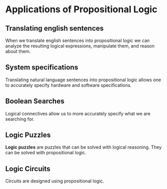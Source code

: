 # Applications of Propositional Logic

## Translating english sentences

When we translate english sentences into propositional logic we can analyze the resulting logical expressions, manipulate them, and reason about them.

## System specifications

Translating natural language sentences into propositional logic allows one to accurately specify hardware and software specifications.

## Boolean Searches

Logical connectives allow us to more accurately specify what we are searching for.

## Logic Puzzles

**Logic puzzles** are puzzles that can be solved with logical reasoning. They can be solved with propositional logic.

## Logic Circuits

Circuits are designed using propositional logic.
